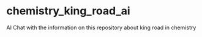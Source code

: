 # chemistry_king_road_ai
AI Chat with the information on this repository about king road in chemistry 
